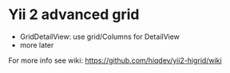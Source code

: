 Yii 2 advanced grid
===================

- GridDetailView: use grid/Columns for DetailView
- more later

For more info see wiki:
https://github.com/hiqdev/yii2-higrid/wiki
